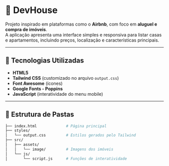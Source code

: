 # 🏡 DevHouse

Projeto inspirado em plataformas como o **Airbnb**, com foco em **aluguel e compra de imóveis**.  
A aplicação apresenta uma interface simples e responsiva para listar casas e apartamentos, incluindo preços, localização e características principais.

---

## 🚀 Tecnologias Utilizadas

- **HTML5**
- **Tailwind CSS** (customizado no arquivo `output.css`)
- **Font Awesome** (ícones)
- **Google Fonts - Poppins**
- **JavaScript** (interatividade do menu mobile)

---

## 📂 Estrutura de Pastas

```bash
├── index.html             # Página principal
├── styles/
│   └── output.css         # Estilos gerados pelo Tailwind
├── src/
│   ├── assets/
│   │   └── image/         # Imagens dos imóveis
│   └── js/
│       └── script.js      # Funções de interatividade
